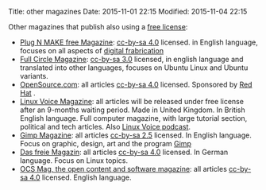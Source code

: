 Title: other magazines
Date: 2015-11-01 22:15
Modified: 2015-11-04 22:15

Other magazines that publish also using a [free license](https://en.wikipedia.org/wiki/Free_license): 

  * [Plug N MAKE free Magazine](http://plugnmake.com/): [cc-by-sa 4.0](https://creativecommons.org/licenses/by-sa/4.0/) licensed. in English language, focuses on all aspects of [digital frabrication](https://en.wikipedia.org/wiki/Digital_modeling_and_fabrication)
  * [Full Circle Magazine](http://fullcirclemagazine.org): [cc-by-sa 3.0](https://creativecommons.org/licenses/by-sa/3.0/deed.en) licensed, in english language and translated into other languages, focuses on Ubuntu Linux and Ubuntu variants.
  * [OpenSource.com](http://opensource.com): all articles  [cc-by-sa 4.0](https://creativecommons.org/licenses/by-sa/4.0/) licensed. Sponsored by [Red Hat](http://redhat.com) .
  * [Linux Voice Magazine](http://linuxvoice.com): all articles will be released under free license after an 9-months waiting period.  Made in United Kingdom. In British English language. Full computer magazine, with large tutorial section, political and tech articles. Also [Linux Voice podcast](http://www.linuxvoice.com/category/podcasts/).
  * [Gimp Magazine](http://gimpmagazine.org): all articles [cc-by-sa 2.5](https://creativecommons.org/licenses/by-sa/2.5/) licensed. In English language. Focus on graphic, design, art and the program [Gimp](http://www.gimp.org/)
  * [Das freie Magazin](http://www.freiesmagazin.de/): all articles [cc-by-sa 4.0](https://creativecommons.org/licenses/by-sa/4.0/) licensed. In German language. Focus on Linux topics.
  * [OCS Mag, the open content and software magazine](http://www.ocsmag.com/): all articles [cc-by-sa 4.0](https://creativecommons.org/licenses/by-sa/4.0/) licensed. English language.
